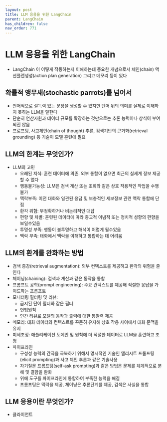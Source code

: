 ```yaml
---
layout: post
title: LLM 응용을 위한 LangChain
parent: LangChain
has_children: false
nav_order: 771
---
```


# LLM 응용을 위한 LangChain

- LangChain 이 어떻게 작동하는지 이해하는데 중요한 개념으로서 체인(chain) 액션플랜생성(action plan generation) 그리고 메모리 등이 있다

## 확률적 앵무새(stochastic parrots)를 넘어서

- 언어적으로 설득력 있는 문장을 생성할 수 있지만 단어 뒤의 의미를 실제로 이해하지 못하는 LLM을 말한다
- 단순히 연산자원과 데이터 규모를 확장하는 것만으로는 추론 능력이나 상식이 부여되진 않음
- 프로프팅, 사고체인(chain of thought) 추론, 검색기반의 근거화(retrieval grounding) 등 기술이 모델 훈련에 필요

## LLM의 한계는 무엇인가?

- LLM의 고민
  - 오래된 지식: 훈련 데이터에 의존. 외부 통합이 없으면 최근의 실세계 정보 제공할 수 없다
  - 행동불가능성: LLM은 검색 계산 또는 조회와 같은 상호 작용적인 작업을 수행 불가
  - 맥락부족: 이전 대화와 일관된 응답 및 보충적인 세보정보 관련 맥락 통합에 단점
  - 환각 위험: 부정확하거나 비논리적인 대답
  - 편향 및 차별: 훈련된 데이터에 따라 종교적 이념적 또는 정치적 성향의 편향을 보일수있음
  - 투명성 부족: 행동이 불투명하고 해석이 어렵게 될수있음
  - 맥락 부족: 태화에서 맥락을 이해하고 통합하는 데 어려움

## LLM의 환계를 완화하는 방법
- 검색 증강(retrieval augmentation): 외부 컨텍스트를 제공하고 환각의 위험을 줄인다
- 체이닝(chaining): 검색과 계산과 같은 동작을 통합
- 프롬프트 공학(prompt engineering): 주요 컨텍스트를 제공해 적절한 응답을 가이드하는 프롬프트
- 모니터링 필터링 및 리뷰:
  - 금지된 단어 필터와 같은 필터
  - 헌법원칙
  - 인간 리뷰로 모델의 동작과 출력에 대한 통찰력 제공
- 메모리: 대화 데이터와 컨텍스트를 꾸준히 유지해 상호 작용 사이에서 대화 문맥을 유지
- 미세조정: 애플리케이션 도메인 및 원칙에 더 적절한 데이터로 LLM을 훈련하고 조정
- 파이프라인
  - 구성성 능력의 간극을 극복하기 위해서 명시적인 기술인 앨리시트 프롬프팅(elicit prompting)과 사고 체인 추론과 같은 기술사용
  - 자기질문 프롬프팅(self-ask prompting)과 같은 방법은 문제를 체계적으로 분해 및 결함을 완화
  - 위에 도구를 파이프라인에 통합하여 부족한 능력을 해결
  - 프롬프팅은 맥락을 제공, 체이닝은 추론단계를 제공, 검색은 사실을 통합

## LLM 응용이란 무엇인가?

- 클라이언트 